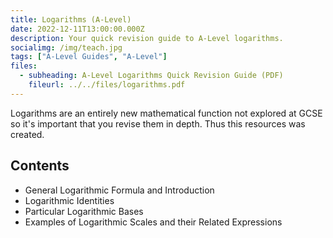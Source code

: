 ```yaml
---
title: Logarithms (A-Level)
date: 2022-12-11T13:00:00.000Z
description: Your quick revision guide to A-Level logarithms.
socialimg: /img/teach.jpg
tags: ["A-Level Guides", "A-Level"]
files:
  - subheading: A-Level Logarithms Quick Revision Guide (PDF)
    fileurl: ../../files/logarithms.pdf
---
```


Logarithms are an entirely new mathematical function not explored at GCSE so it's important that you revise them in depth. Thus this resources was created.

## Contents

- General Logarithmic Formula and Introduction
- Logarithmic Identities
- Particular Logarithmic Bases
- Examples of Logarithmic Scales and their Related Expressions
